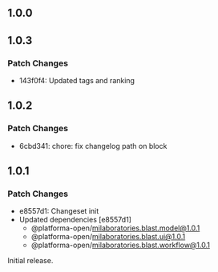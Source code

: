 ## 1.0.0

## 1.0.3

### Patch Changes

- 143f0f4: Updated tags and ranking

## 1.0.2

### Patch Changes

- 6cbd341: chore: fix changelog path on block

## 1.0.1

### Patch Changes

- e8557d1: Changeset init
- Updated dependencies [e8557d1]
  - @platforma-open/milaboratories.blast.model@1.0.1
  - @platforma-open/milaboratories.blast.ui@1.0.1
  - @platforma-open/milaboratories.blast.workflow@1.0.1

Initial release.
